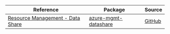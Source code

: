 | Reference | Package | Source |
|---|---|---|
|[Resource Management - Data Share](mgmt-datashare-readme.md)|[azure-mgmt-datashare](https://pypi.org/project/azure-mgmt-datashare)|[GitHub](https://github.com/Azure/azure-sdk-for-python)|

